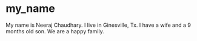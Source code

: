 # my_name
My name is Neeraj Chaudhary. I live in Ginesville, Tx. I have a wife and a 9 months old son.
We are a happy family.